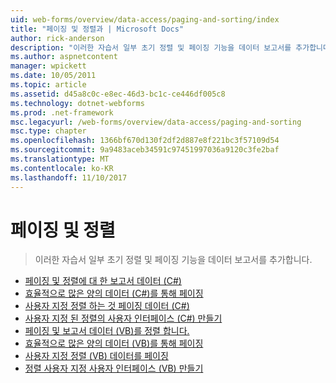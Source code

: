 ```yaml
---
uid: web-forms/overview/data-access/paging-and-sorting/index
title: "페이징 및 정렬과 | Microsoft Docs"
author: rick-anderson
description: "이러한 자습서 일부 초기 정렬 및 페이징 기능을 데이터 보고서를 추가합니다."
ms.author: aspnetcontent
manager: wpickett
ms.date: 10/05/2011
ms.topic: article
ms.assetid: d45a8c0c-e8ec-46d3-bc1c-ce446df005c8
ms.technology: dotnet-webforms
ms.prod: .net-framework
msc.legacyurl: /web-forms/overview/data-access/paging-and-sorting
msc.type: chapter
ms.openlocfilehash: 1366bf670d130f2df2d887e8f221bc3f57109d54
ms.sourcegitcommit: 9a9483aceb34591c97451997036a9120c3fe2baf
ms.translationtype: MT
ms.contentlocale: ko-KR
ms.lasthandoff: 11/10/2017
---
```

<a name="paging-and-sorting"></a>페이징 및 정렬
====================
> 이러한 자습서 일부 초기 정렬 및 페이징 기능을 데이터 보고서를 추가합니다.


- [페이징 및 정렬에 대 한 보고서 데이터 (C#)](paging-and-sorting-report-data-cs.md)
- [효율적으로 많은 양의 데이터 (C#)를 통해 페이징](efficiently-paging-through-large-amounts-of-data-cs.md)
- [사용자 지정 정렬 하는 것 페이징 데이터 (C#)](sorting-custom-paged-data-cs.md)
- [사용자 지정 된 정렬의 사용자 인터페이스 (C#) 만들기](creating-a-customized-sorting-user-interface-cs.md)
- [페이징 및 보고서 데이터 (VB)를 정렬 합니다.](paging-and-sorting-report-data-vb.md)
- [효율적으로 많은 양의 데이터 (VB)를 통해 페이징](efficiently-paging-through-large-amounts-of-data-vb.md)
- [사용자 지정 정렬 (VB) 데이터를 페이징](sorting-custom-paged-data-vb.md)
- [정렬 사용자 지정 사용자 인터페이스 (VB) 만들기](creating-a-customized-sorting-user-interface-vb.md)
